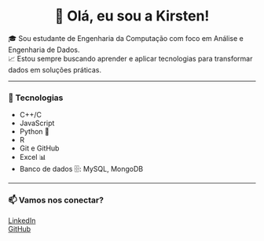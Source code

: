 <h1 align="center"> 🌷 Olá, eu sou a Kirsten!</h1>

🎓 Sou estudante de Engenharia da Computação com foco em Análise e Engenharia de Dados.  
📈 Estou sempre buscando aprender e aplicar tecnologias para transformar dados em soluções práticas.

---

### 💼 Tecnologias

- C++/C
- JavaScript
- Python 🐍
- R
- Git e GitHub
- Excel 📊
- Banco de dados 🗄️: MySQL, MongoDB

---

### 📫 Vamos nos conectar?

[LinkedIn](https://www.linkedin.com/in/kirstenconcepcion/)  
[GitHub](https://github.com/KirstenLuz)

